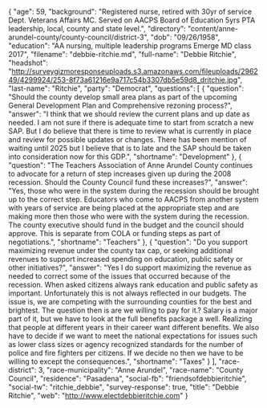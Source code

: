 {
  "age": 59,
  "background": "Registered nurse, retired with 30yr of service  Dept. Veterans Affairs MC.   Served on AACPS Board of Education  5yrs PTA leadership, local, county and state level.",
  "directory": "content/anne-arundel-county/county-council/district-3",
  "dob": "09/26/1958",
  "education": "AA nursing, multiple leadership programs  Emerge MD class 2017",
  "filename": "debbie-ritchie.md",
  "full-name": "Debbie Ritchie",
  "headshot": "http://surveygizmoresponseuploads.s3.amazonaws.com/fileuploads/296249/4299924/253-8f73a61216e9a717c54b3307db5e59d8_dritchie.jpg",
  "last-name": "Ritchie",
  "party": "Democrat",
  "questions": [
    {
      "question": "Should the county develop small area plans as part of the upcoming General Development Plan and Comprehensive rezoning process?",
      "answer": "I think that we should review the current plans and up date as needed. I am not sure if there is adequate time  to start from scratch a new SAP.  But I do believe that there is time to review what is currently in place and review for possible updates or changes. There has been mention of waiting until 2025 but I believe that is to late and the SAP should be taken into consideration now for this GDP.",
      "shortname": "Development"
    },
    {
      "question": "The Teachers Association of Anne Arundel County continues to advocate for a return of step increases given up during the 2008 recession. Should the County Council fund these increases?",
      "answer": "Yes, those who were in the system during the recession should be brought up to the correct step.  Educators who come to AACPS from another system with years of service are  being placed at the appropriate step and are making more then those who were with the system during the recession.  The county executive should fund in the budget and the council should approve. This is separate from COLA or funding steps  as part of negotiations.",
      "shortname": "Teachers"
    },
    {
      "question": "Do you support maximizing revenue under the county tax cap, or seeking additional revenues to support increased spending on education, public safety or other initiatives?",
      "answer": "Yes I do support maximizing the revenue as needed to correct some of the issues that occurred because of the recession.  When asked citizens always  rank education and public safety as important.  Unfortunately this is not always reflected in our budgets.  The issue is, we are competing with the surrounding counties for the best and brightest. The question then is are we willing to pay for it.?  Salary is a major part of it, but  we have to look at the full benefits package a well. Realizing that people at different years in their career want different benefits.   We also have to decide if we want to meet the national expectations for issues such as  lower class sizes or agency recognized standards for the  number of police and fire fighters  per citizens.  If we decide no then we have to be willing to except the consequences.",
      "shortname": "Taxes"
    }
  ],
  "race-district": 3,
  "race-municipality": "Anne Arundel",
  "race-name": "County Council",
  "residence": "Pasadena",
  "social-fb": "friendsofdebbieritchie",
  "social-tw": "ritchie_debbie",
  "survey-response": true,
  "title": "Debbie Ritchie",
  "web": "http://www.electdebbieritchie.com"
}
